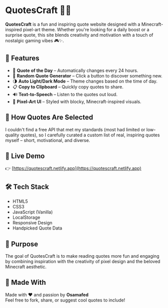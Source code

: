 # QuotesCraft 📜🧱

**QuotesCraft** is a fun and inspiring quote website designed with a Minecraft-inspired pixel-art theme. Whether you're looking for a daily boost or a surprise quote, this site blends creativity and motivation with a touch of nostalgic gaming vibes 🎮✨.

## 🌟 Features

- 📜 **Quote of the Day** – Automatically changes every 24 hours.
- 🔁 **Random Quote Generator** – Click a button to discover something new.
- 🌗 **Auto Light/Dark Mode** – Theme changes based on the time of day.
- 📋 **Copy to Clipboard** – Quickly copy quotes to share.
- 🔊 **Text-to-Speech** – Listen to the quotes out loud.
- 🧱 **Pixel-Art UI** – Styled with blocky, Minecraft-inspired visuals.

## 🔧 How Quotes Are Selected

I couldn't find a free API that met my standards (most had limited or low-quality quotes), so I carefully curated a custom list of real, inspiring quotes myself – short, motivational, and diverse.

## 🚀 Live Demo

👉 [https://quotescraft.netlify.app](https://quotescraft.netlify.app)

## 🛠️ Tech Stack

- HTML5  
- CSS3  
- JavaScript (Vanilla)  
- LocalStorage  
- Responsive Design  
- Handpicked Quote Data



## 🎯 Purpose

The goal of QuotesCraft is to make reading quotes more fun and engaging by combining inspiration with the creativity of pixel design and the beloved Minecraft aesthetic.

## 🙌 Made With

Made with ❤️ and passion by **Osamafed**  
Feel free to fork, share, or suggest cool quotes to include!
